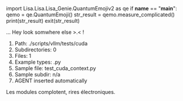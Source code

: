 
import Lisa.Lisa.Lisa_Genie.QuantumEmojiv2 as qe
if __name__ == "__main__":
  qemo = qe.QuantumEmoji()
  str_result = qemo.measure_complicated()
  print(str_result)
  exit(str_result)

... Hey look somwhere else >.< !

1. Path: ./scripts/vllm/tests/cuda
2. Subdirectories: 0
3. Files: 1
4. Example types: .py
5. Sample file: test_cuda_context.py
6. Sample subdir: n/a
7. AGENT inserted automatically

Les modules complotent, rires électroniques.
